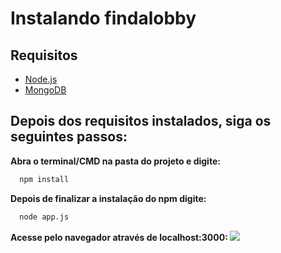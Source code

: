 # Instalando findalobby

## Requisitos
* <a href="https://nodejs.org/en/download/" target="_blank">Node.js</a>
* <a href="https://www.mongodb.com/download-center" target="_blank">MongoDB</a>


## Depois dos requisitos instalados, siga os seguintes passos:
<b> Abra o terminal/CMD na pasta do projeto e digite: </b>
```sh
  npm install
```
<b> Depois de finalizar a instalação do npm digite: </b>
```sh
  node app.js
```

<b> Acesse pelo navegador através de localhost:3000: </b>
<img src="http://i.imgur.com/2cGwi8W.jpg">
